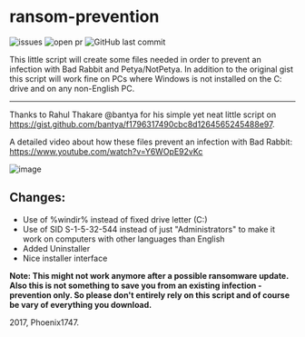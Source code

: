# ransom-prevention
![issues](https://img.shields.io/github/issues/Phoenix1747/ransom-prevention.svg?style=flat-square) ![open pr](https://img.shields.io/github/issues-pr-raw/phoenix1747/ransom-prevention.svg?style=flat-square) ![GitHub last commit](https://img.shields.io/github/last-commit/phoenix1747/ransom-prevention.svg?style=flat-square)

This little script will create some files needed in order to prevent an infection with Bad Rabbit and Petya/NotPetya. In addition to the original gist this script will work fine on PCs where Windows is not installed on the C: drive and on any non-English PC.

---

Thanks to Rahul Thakare @bantya for his simple yet neat little script on https://gist.github.com/bantya/f1796317490cbc8d1264565245488e97.

A detailed video about how these files prevent an infection with Bad Rabbit: https://www.youtube.com/watch?v=Y6WOpE92vKc

![image](https://phoenix1747.github.io/host/ransom.png)

## Changes: 
* Use of %windir% instead of fixed drive letter (C:)
* Use of SID S-1-5-32-544 instead of just "Administrators" to make it work on computers with other languages than English
* Added Uninstaller
* Nice installer interface

**Note: This might not work anymore after a possible ransomware update. Also this is not something to save you from an existing infection - prevention only. So please don't entirely rely on this script and of course be vary of everything you download.**

2017, Phoenix1747.
